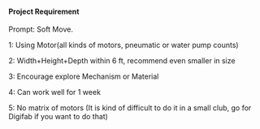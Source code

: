 #### Project Requirement
Prompt: Soft Move.

1: Using Motor(all kinds of motors, pneumatic or water pump counts)

2: Width+Height+Depth within 6 ft, recommend even smaller in size

3: Encourage explore Mechanism or Material

4: Can work well for 1 week

5: No matrix of motors (It is kind of difficult to do it in a small club, go for Digifab if you want to do that)